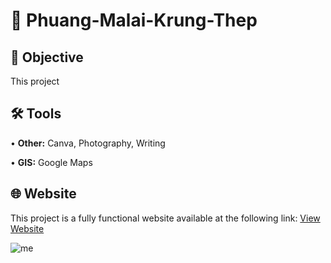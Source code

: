 # 🌼 Phuang-Malai-Krung-Thep
## 🎯 Objective <br>
This project <p>
## 🛠️ Tools <br>
• <b>Other:</b> Canva, Photography, Writing <p>
• <b>GIS:</b> Google Maps <p>
## 🌐 Website <br>
This project is a fully functional website available at the following link: [View Website](https://phuangmalaikrungthep.blogspot.com/) <p>
![me]()
